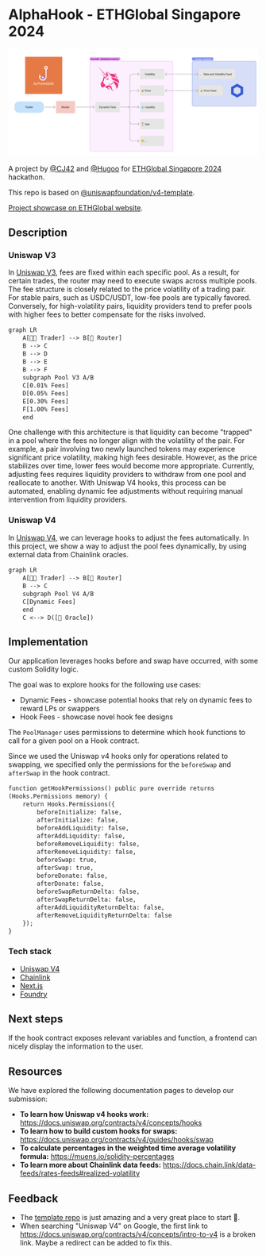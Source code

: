 # AlphaHook - ETHGlobal Singapore 2024

![logo](./docs/header.png)

A project by [@CJ42](https://github.com/CJ42) and [@Hugoo](https://github.com/Hugoo) for [ETHGlobal Singapore 2024](https://ethglobal.com/events/singapore2024) hackathon.

This repo is based on [@uniswapfoundation/v4-template](https://github.com/uniswapfoundation/v4-template).

[Project showcase on ETHGlobal website](https://ethglobal.com/showcase/alphahook-rqd6q).

## Description

### Uniswap V3

In [Uniswap V3](https://docs.uniswap.org/contracts/v3/overview), fees are fixed within each specific pool. As a result, for certain trades, the router may need to execute swaps across multiple pools. The fee structure is closely related to the price volatility of a trading pair. For stable pairs, such as USDC/USDT, low-fee pools are typically favored. Conversely, for high-volatility pairs, liquidity providers tend to prefer pools with higher fees to better compensate for the risks involved.

```mermaid
graph LR
    A[🧑‍💻 Trader] --> B[🔀 Router]
    B --> C
    B --> D
    B --> E
    B --> F
    subgraph Pool V3 A/B
    C[0.01% Fees]
    D[0.05% Fees]
    E[0.30% Fees]
    F[1.00% Fees]
    end
```

One challenge with this architecture is that liquidity can become "trapped" in a pool where the fees no longer align with the volatility of the pair. For example, a pair involving two newly launched tokens may experience significant price volatility, making high fees desirable. However, as the price stabilizes over time, lower fees would become more appropriate. Currently, adjusting fees requires liquidity providers to withdraw from one pool and reallocate to another. With Uniswap V4 hooks, this process can be automated, enabling dynamic fee adjustments without requiring manual intervention from liquidity providers.

### Uniswap V4

In [Uniswap V4](https://docs.uniswap.org/contracts/v4/overview), we can leverage hooks to adjust the fees automatically. In this project, we show a way to adjust the pool fees dynamically, by using external data from Chainlink oracles.

```mermaid
graph LR
    A[🧑‍💻 Trader] --> B[🔀 Router]
    B --> C
    subgraph Pool V4 A/B
    C[Dynamic Fees]
    end
    C <--> D([🔮 Oracle])
```

## Implementation

Our application leverages hooks before and swap have occurred, with some custom Solidity logic.

The goal was to explore hooks for the following use cases:

- Dynamic Fees - showcase potential hooks that rely on dynamic fees to reward LPs or swappers
- Hook Fees - showcase novel hook fee designs

The `PoolManager` uses permissions to determine which hook functions to call for a given pool on a Hook contract.

Since we used the Uniswap v4 hooks only for operations related to swapping, we specified only the permissions for the `beforeSwap` and `afterSwap` in the hook contract.

```solidity
function getHookPermissions() public pure override returns (Hooks.Permissions memory) {
    return Hooks.Permissions({
        beforeInitialize: false,
        afterInitialize: false,
        beforeAddLiquidity: false,
        afterAddLiquidity: false,
        beforeRemoveLiquidity: false,
        afterRemoveLiquidity: false,
        beforeSwap: true,
        afterSwap: true,
        beforeDonate: false,
        afterDonate: false,
        beforeSwapReturnDelta: false,
        afterSwapReturnDelta: false,
        afterAddLiquidityReturnDelta: false,
        afterRemoveLiquidityReturnDelta: false
    });
}
```

### Tech stack

- [Uniswap V4](https://docs.uniswap.org/contracts/v4/overview)
- [Chainlink](https://chain.link/)
- [Next.js](https://nextjs.org/)
- [Foundry](https://book.getfoundry.sh/)

## Next steps

If the hook contract exposes relevant variables and function, a frontend can nicely display the information to the user.

## Resources

We have explored the following documentation pages to develop our submission:

- **To learn how Uniswap v4 hooks work:** https://docs.uniswap.org/contracts/v4/concepts/hooks
- **To learn how to build custom hooks for swaps:** https://docs.uniswap.org/contracts/v4/guides/hooks/swap
- **To calculate percentages in the weighted time average volatility formula:** https://muens.io/solidity-percentages
- **To learn more about Chainlink data feeds:** https://docs.chain.link/data-feeds/rates-feeds#realized-volatility

## Feedback

- The [template repo](https://github.com/uniswapfoundation/v4-template) is just amazing and a very great place to start 👏.
- When searching "Uniswap V4" on Google, the first link to <https://docs.uniswap.org/contracts/v4/concepts/intro-to-v4> is a broken link. Maybe a redirect can be added to fix this.
